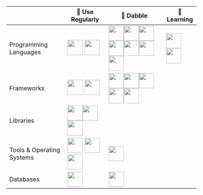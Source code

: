 <!-- ### Hi there 👋 -->

<!--
**sekhar989/sekhar989** is a ✨ _special_ ✨ repository because its `README.md` (this file) appears on your GitHub profile.

Here are some ideas to get you started:

- 🔭 I’m currently working on ...
- 🌱 I’m currently learning ...
- 👯 I’m looking to collaborate on ...
- 🤔 I’m looking for help with ...
- 💬 Ask me about ...
- 📫 How to reach me: ...
- 😄 Pronouns: ...
- ⚡ Fun fact: ...
-->
|                           | 🔭 Use Regularly                                                                                                                                                                                                                                                                                                                                                                                                                                                                                                                                                                                                                                                                                                                                               | 🦆 Dabble                                                                                                                                                                                                                                                                                                                                                                                                                                                                                                                                                                                                                                                                                                                                                                                                                                                              | 🌱Learning                                                                                                                                                                                                                            |
| ------------------------- | ----------------------------------------------------------------------------------------------------------------------------------------------------------------------------------------------------------------------------------------------------------------------------------------------------------------------------------------------------------------------------------------------------------------------------------------------------------------------------------------------------------------------------------------------------------------------------------------------------------------------------------------------------------------------------------------------------------------------------------------------------------- | ------------------------------------------------------------------------------------------------------------------------------------------------------------------------------------------------------------------------------------------------------------------------------------------------------------------------------------------------------------------------------------------------------------------------------------------------------------------------------------------------------------------------------------------------------------------------------------------------------------------------------------------------------------------------------------------------------------------------------------------------------------------------------------------------------------------------------------------------------------------- | ----------------------------------------------------------------------------------------------------------------------------------------------------------------------------------------------------------------------------------- |
| Programming Languages     | <img src="https://cdn.jsdelivr.net/gh/devicons/devicon/icons/python/python-original.svg" width="40px" height="40px"/>                                                                                                                                                                                                                                                                        <img src="https://cdn.jsdelivr.net/gh/devicons/devicon/icons/markdown/markdown-original.svg" width="40px" height="40px"/>                                                                                                                                                                                                                                      | <img src="https://cdn.jsdelivr.net/gh/devicons/devicon/icons/bash/bash-original.svg" width="40px" height="40px"/><img src="https://cdn.jsdelivr.net/gh/devicons/devicon/icons/cplusplus/cplusplus-original.svg" width="40px" height="40px"/><img src="https://cdn.jsdelivr.net/gh/devicons/devicon/icons/html5/html5-original.svg" width="40px" height="40px"/><img src="https://cdn.jsdelivr.net/gh/devicons/devicon/icons/css3/css3-original.svg" width="40px" height="40px"/><img src="https://cdn.jsdelivr.net/gh/devicons/devicon/icons/javascript/javascript-original.svg" width="40px" height="40px"/><img src="https://upload.wikimedia.org/wikipedia/commons/thumb/1/1b/R_logo.svg/1280px-R_logo.svg.png" width="40px" height="40px"><img src="https://cdn.jsdelivr.net/gh/devicons/devicon/icons/matlab/matlab-original.svg" width="40px" height="40px"/> | <img src="https://cdn.jsdelivr.net/gh/devicons/devicon/icons/rust/rust-plain.svg" width="40px" height="40px"/><img src="https://cdn.jsdelivr.net/gh/devicons/devicon/icons/nodejs/nodejs-original.svg" width="40px" height="40px"/> |
| Frameworks                | <img src="https://cdn.jsdelivr.net/gh/devicons/devicon/icons/pytorch/pytorch-original.svg" width="40px" height="40px"/>                                                                                                                                                                                                                                                                      <img src="https://cdn.jsdelivr.net/gh/devicons/devicon/icons/git/git-original.svg" width="40px" height="40px"/> | <img src="https://cdn.jsdelivr.net/gh/devicons/devicon/icons/tensorflow/tensorflow-original.svg" width="40px" height="40px"/><img src="https://cdn.jsdelivr.net/gh/devicons/devicon/icons/django/django-plain.svg" width="40px" height="40px"/><img src="https://cdn.jsdelivr.net/gh/devicons/devicon/icons/flask/flask-original.svg" width="40px" height="40px"/><img src="https://cdn.jsdelivr.net/gh/devicons/devicon/icons/docker/docker-original.svg" width="40px" height="40px"/><img src="https://cdn.jsdelivr.net/gh/devicons/devicon/icons/googlecloud/googlecloud-original.svg" width="40px" height="40px"/>                                                                                                                                                                                                                                                                                                                                                                                                                                                                                             |                                                                                                                                                                                                                                     |
| Libraries                 | <img src="https://cdn.jsdelivr.net/gh/devicons/devicon/icons/numpy/numpy-original.svg" width="40px" height="40px"/><img src="https://cdn.jsdelivr.net/gh/devicons/devicon/icons/pandas/pandas-original.svg" width="40px" height="40px"/><img src="https://upload.wikimedia.org/wikipedia/commons/thumb/8/84/Matplotlib_icon.svg/1200px-Matplotlib_icon.svg.png" width="40px" height="40px"/>                                                                                                                                                                                                                                                                                                                                                                |                                                                                                                                                                                                                                                                                                                                                                                                                                                                                                                                                                                                                                                                                                                                                                                                                                                                     |                                                                                                                                                                                                                                     |
| Tools & Operating Systems | <img src="https://cdn.jsdelivr.net/gh/devicons/devicon/icons/jupyter/jupyter-original-wordmark.svg" width="40px" height="40px"/> <img src="https://cdn.jsdelivr.net/gh/devicons/devicon/icons/vscode/vscode-original.svg" width="40px" height="40px"/><img src="https://cdn.jsdelivr.net/gh/devicons/devicon/icons/ubuntu/ubuntu-plain.svg" width="40px" height="40px"/>                                                                                                                                                                                                                                                                                                                                                                                                              | <img src="https://cdn.jsdelivr.net/gh/devicons/devicon/icons/debian/debian-original.svg" width="40px" height="40px"/>                                                                                                                                                                                                                                                                                                                                                                                                                                                                                                                                                                                                                                                                                                                                               |                                                                                                                                                                                                                                     |
| Databases                 | <img src="https://cdn.jsdelivr.net/gh/devicons/devicon/icons/mongodb/mongodb-original.svg" width="40px" height="40px"/>                                                                                                                                                                                                                                                                                                                                                                                                                                                                                                                                                                                                                                     | <img src="https://cdn.jsdelivr.net/gh/devicons/devicon/icons/postgresql/postgresql-original.svg" width="40px" height="40px"/>                                                                                                                                                                                                                                                                                                                                                                                                                                                                                                                                                                                                                                                                                                                                       |                                                                                                                                                                                                                                     |

<!-- <p align="center">
  <a href="https://www.linkedin.com/in/krishnendu-s-kar/" target="blank"><img align="center" src="https://cdn.jsdelivr.net/gh/devicons/devicon/icons/linkedin/linkedin-original.svg" width="40px" height="40px" /></a>
  <a href="https://twitter.com/shekhar861" target="blank"><img align="center" src="https://cdn.jsdelivr.net/gh/devicons/devicon/icons/twitter/twitter-original.svg" width="40px" height="40px"/></a>
</p> -->
